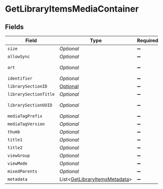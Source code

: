 # GetLibraryItemsMediaContainer


## Fields

| Field                                                                               | Type                                                                                | Required                                                                            | Description                                                                         | Example                                                                             |
| ----------------------------------------------------------------------------------- | ----------------------------------------------------------------------------------- | ----------------------------------------------------------------------------------- | ----------------------------------------------------------------------------------- | ----------------------------------------------------------------------------------- |
| `size`                                                                              | *Optional<Integer>*                                                                 | :heavy_minus_sign:                                                                  | N/A                                                                                 | 70                                                                                  |
| `allowSync`                                                                         | *Optional<Boolean>*                                                                 | :heavy_minus_sign:                                                                  | N/A                                                                                 | true                                                                                |
| `art`                                                                               | *Optional<String>*                                                                  | :heavy_minus_sign:                                                                  | N/A                                                                                 | /:/resources/movie-fanart.jpg                                                       |
| `identifier`                                                                        | *Optional<String>*                                                                  | :heavy_minus_sign:                                                                  | N/A                                                                                 | com.plexapp.plugins.library                                                         |
| `librarySectionID`                                                                  | [Optional<LibrarySectionID>](../../models/operations/LibrarySectionID.md)           | :heavy_minus_sign:                                                                  | N/A                                                                                 |                                                                                     |
| `librarySectionTitle`                                                               | *Optional<String>*                                                                  | :heavy_minus_sign:                                                                  | N/A                                                                                 | Movies                                                                              |
| `librarySectionUUID`                                                                | *Optional<String>*                                                                  | :heavy_minus_sign:                                                                  | N/A                                                                                 | 322a231a-b7f7-49f5-920f-14c61199cd30                                                |
| `mediaTagPrefix`                                                                    | *Optional<String>*                                                                  | :heavy_minus_sign:                                                                  | N/A                                                                                 | /system/bundle/media/flags/                                                         |
| `mediaTagVersion`                                                                   | *Optional<Integer>*                                                                 | :heavy_minus_sign:                                                                  | N/A                                                                                 | 1701731894                                                                          |
| `thumb`                                                                             | *Optional<String>*                                                                  | :heavy_minus_sign:                                                                  | N/A                                                                                 | /:/resources/movie.png                                                              |
| `title1`                                                                            | *Optional<String>*                                                                  | :heavy_minus_sign:                                                                  | N/A                                                                                 | Movies                                                                              |
| `title2`                                                                            | *Optional<String>*                                                                  | :heavy_minus_sign:                                                                  | N/A                                                                                 | Recently Released                                                                   |
| `viewGroup`                                                                         | *Optional<String>*                                                                  | :heavy_minus_sign:                                                                  | N/A                                                                                 | movie                                                                               |
| `viewMode`                                                                          | *Optional<Integer>*                                                                 | :heavy_minus_sign:                                                                  | N/A                                                                                 | 65592                                                                               |
| `mixedParents`                                                                      | *Optional<Boolean>*                                                                 | :heavy_minus_sign:                                                                  | N/A                                                                                 | true                                                                                |
| `metadata`                                                                          | List<[GetLibraryItemsMetadata](../../models/operations/GetLibraryItemsMetadata.md)> | :heavy_minus_sign:                                                                  | N/A                                                                                 |                                                                                     |